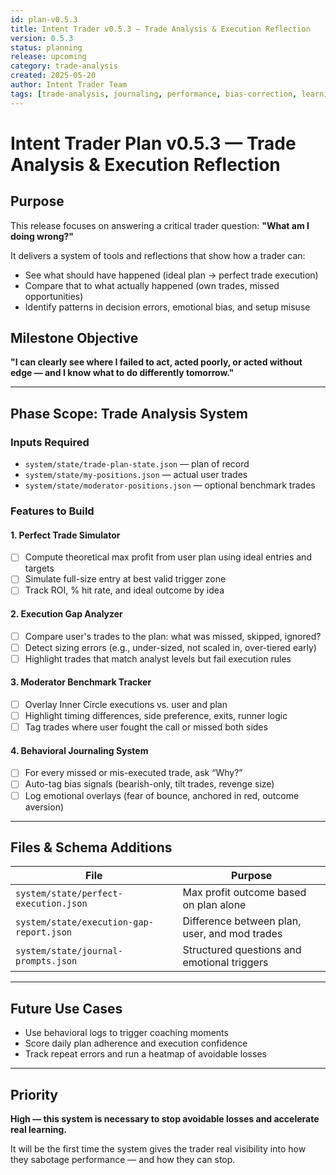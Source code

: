 ```yaml
---
id: plan-v0.5.3
title: Intent Trader v0.5.3 – Trade Analysis & Execution Reflection
version: 0.5.3
status: planning
release: upcoming
category: trade-analysis
created: 2025-05-20
author: Intent Trader Team
tags: [trade-analysis, journaling, performance, bias-correction, learning]
---
```


# Intent Trader Plan v0.5.3 — Trade Analysis & Execution Reflection

## Purpose

This release focuses on answering a critical trader question: **"What am I doing wrong?"**

It delivers a system of tools and reflections that show how a trader can:
- See what should have happened (ideal plan → perfect trade execution)
- Compare that to what actually happened (own trades, missed opportunities)
- Identify patterns in decision errors, emotional bias, and setup misuse

## Milestone Objective

**"I can clearly see where I failed to act, acted poorly, or acted without edge — and I know what to do differently tomorrow."**

---

## Phase Scope: Trade Analysis System

### Inputs Required
- `system/state/trade-plan-state.json` — plan of record
- `system/state/my-positions.json` — actual user trades
- `system/state/moderator-positions.json` — optional benchmark trades

### Features to Build

#### 1. Perfect Trade Simulator
- [ ] Compute theoretical max profit from user plan using ideal entries and targets
- [ ] Simulate full-size entry at best valid trigger zone
- [ ] Track ROI, % hit rate, and ideal outcome by idea

#### 2. Execution Gap Analyzer
- [ ] Compare user's trades to the plan: what was missed, skipped, ignored?
- [ ] Detect sizing errors (e.g., under-sized, not scaled in, over-tiered early)
- [ ] Highlight trades that match analyst levels but fail execution rules

#### 3. Moderator Benchmark Tracker
- [ ] Overlay Inner Circle executions vs. user and plan
- [ ] Highlight timing differences, side preference, exits, runner logic
- [ ] Tag trades where user fought the call or missed both sides

#### 4. Behavioral Journaling System
- [ ] For every missed or mis-executed trade, ask “Why?”
- [ ] Auto-tag bias signals (bearish-only, tilt trades, revenge size)
- [ ] Log emotional overlays (fear of bounce, anchored in red, outcome aversion)

---

## Files & Schema Additions

| File | Purpose |
|------|---------|
| `system/state/perfect-execution.json` | Max profit outcome based on plan alone |
| `system/state/execution-gap-report.json` | Difference between plan, user, and mod trades |
| `system/state/journal-prompts.json` | Structured questions and emotional triggers |

---

## Future Use Cases
- Use behavioral logs to trigger coaching moments
- Score daily plan adherence and execution confidence
- Track repeat errors and run a heatmap of avoidable losses

---

## Priority
**High — this system is necessary to stop avoidable losses and accelerate real learning.**

It will be the first time the system gives the trader real visibility into how they sabotage performance — and how they can stop.